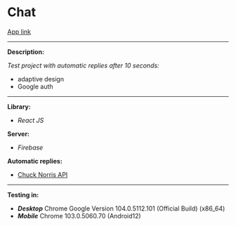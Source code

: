# Chat<br/>
<ins>[App link](https://chat-test-28d82.firebaseapp.com/)</ins><br />

---
__Description:__<br/>

_Test project with automatic replies after 10 seconds:_<br />
- adaptive design
- Google auth
---
__Library:__  
  - _React JS_

__Server:__  
  - _Firebase_

__Automatic replies:__
  - [Chuck Norris API](https://api.chucknorris.io/)

---
__Testing in:__<br />
 -  ___Desktop___ Chrome Google Version 104.0.5112.101 (Official Build) (x86_64)<br />
  - ___Mobile___ Chrome 103.0.5060.70 (Android12)
